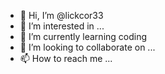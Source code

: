 - 👋 Hi, I’m @lickcor33
- 👀 I’m interested in ...
- 🌱 I’m currently learning coding
- 💞️ I’m looking to collaborate on ...
- 📫 How to reach me ...

<!---
lickcor33/lickcor33 is a ✨ special ✨ repository because its `README.md` (this file) appears on your GitHub profile.
You can click the Preview link to take a look at your changes.
--->

